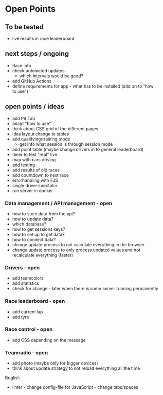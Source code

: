 # Open Points

## To be tested
- live results in race leaderboard

## next steps / ongoing
- Race info
- check automated updates
  - which intervals would be good?
- add GitHub Actions
- define requirements for app - what has to be installed (add on to "how to use")

## open points / ideas
- add Pit Tab
- adapt "how to use"
- think about CSS grid of the different pages
- idea layout change to tables
- add qualifying/training mode
  - get info what session is through session mode
- add point table (maybe change drivers in to general leaderboard)
- timer to test "real" live
- map with cars driving
- add testing
- add results of old races
- add countdown to next race
- errorhandling with EJS
- single driver spectator
- run server in docker

### Data management / API management - open
- how to store data from the api?
- how to update data?
- which database?
- how to get sessions keys?
- how to set up to get data?
- how to connect data?
- change update process to not calculate everything in the browser
- change update process to only process updated values and not recalculate everything (faster)

### Drivers - open
- add teamcolors
- add statistics
- check for change - later when there is some server running permanently

### Race leaderboard - open
- add current lap
- add tyre

### Race control - open
- add CSS depending on the message

### Teamradio - open
- add photo (maybe only for bigger devices)
- think about update strategy to not reload everything all the time

Buglist:
- linter - change config-file for JavaScript - change tabs/spaces
